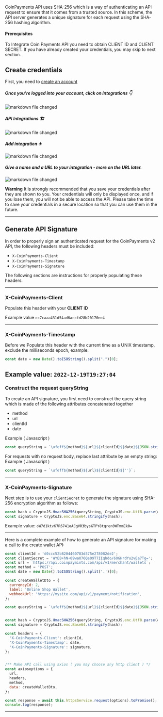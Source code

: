 CoinPayments API uses SHA-256 which is a way of authenticating an API request to ensure that it comes from a trusted source.
In this scheme, the API server generates a unique signature for each request using the SHA-256 hashing algorithm.


#### Prerequisites
To Integrate Coin Payments API you need to obtain CLIENT ID and CLIENT SECRET.
If you have already created your credentials, you may skip to next section.


## Create credentials
First, you need to [create an account](https://identity.coinpaymints.com/Identity/Account/SignUp?ReturnUrl=%2Fconnect%2Fauthorize%2Fcallback%3Fclient_id%3Dcoinpayments-aphrodite%26response_type%3Did_token%2520token%26scope%3Dopenid%2520profile%2520orion%26redirect_uri%3Dhttps%253A%252F%252Fdashboard.coinpaymints.com%252Fcallback%26nonce%3D1d30da16-4ff7-4c2c-2006-33bebbb54bd8%26signup%3D1)
##### Once you're logged into your account, click on Integrations 👇

![markdown file changed](./integrations-1.png)


##### API Integrations 🏗
![markdown file changed](./integration-2.png)


##### Add integration ➕
![markdown file changed](./integration-3.png)


##### Give a name and a URL to your integration - more on the URL later.
![markdown file changed](./integration-4.png)



**Warning**
It is strongly recommended that you save your credentials after they are shown to you.
Your credentials will only be displayed once, and if you lose them, you will not be able to access the API.
Please take the time to save your credentials in a secure location so that you can use them in the future.

---

## Generate API Signature
In order to properly sign an authenticated request for the CoinPayments v2 API, the following headers must be included:

* `X-CoinPayments-Client`
* `X-CoinPayments-Timestamp`
* `X-CoinPayments-Signature`

The following sections are instructions for properly populating these headers.

---

### X-CoinPayments-Client
Populate this header with your **CLIENT ID**

Example value
`cc7caaa431d54ad6accfd28b20170ee4`


---
### X-CoinPayments-Timestamp
Before we Populate this header with the current time as a UNIX timestamp, exclude the milliseconds epoch, example:

```javascript
const date = new Date().toISOString().split(".")[0];
```

Example value:
`2022-12-19T19:27:04`
---
### Construct the request queryString
To create an API signature, you first need to construct the query string which is made of the
following attributes concatenated together
* method
* url
* clientId
* date

Example ( Javascript )
```javascript
const queryString = `\ufeff${method}${url}${clientId}${date}${JSON.stringify(requestPayload)}`;
```

For requests with no request body, replace last attribute by an empty string:
Example ( Javascript )
```javascript
const queryString = `\ufeff${method}${url}${clientId}${''}`;
```

---
### X-CoinPayments-Signature
Next step is to use your `clientSecret` to generate the signature using SHA-256 encryption algorithm as follows:

```javascript
const hash = CryptoJS.HmacSHA256(queryString, CryptoJS.enc.Utf8.parse(clientSecret));
const signature = CryptoJS.enc.Base64.stringify(hash);
```
Example value:
`oW7d1ktvK7R6741oACgVR3bysGTPY8tqren0WTmmEk0=`

---
Here is a complete example of how to generate an API signature for making a call to the create wallet API:
```javascript
const clientId = 'd0ccc52b8204460783d375e278082de2';
const clientSecret = 'WYEB+hN+89waO76QeO9T7IIqhdo/60GHrdYu2vEa7Tg=';
const url = `https://api.coinpaymints.com/api/v1/merchant/wallets`;
const method = 'POST';
const date = new Date().toISOString().split('.')[0];

const createWalletDto = {
  currencyId: 2,
  label: 'Online Shop Wallet',
  webhookUrl: 'https://mysite.com/api/v1/payment/notification',
};

const queryString = `\ufeff${method}${url}${clientId}${date}${JSON.stringify(createWalletDto)}`;


const hash = CryptoJS.HmacSHA256(queryString, CryptoJS.enc.Utf8.parse(clientSecret));
const signature = CryptoJS.enc.Base64.stringify(hash);

const headers = {
  'X-CoinPayments-Client': clientId,
  'X-CoinPayments-Timestamp': date,
  'X-CoinPayments-Signature': signature,
};


/** Make API call using axios ( you may choose any http client ) */
const axiosoptions = {
  url,
  headers,
  method,
  data: createWalletDto,
};

const response = await this.httpsService.request(options).toPromise();
console.log(response);
```

---















